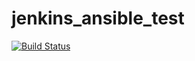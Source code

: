 # jenkins_ansible_test
[![Build Status](http://guihon.cm:8080/buildStatus/icon?job=learn1)](http://guihon.cm:8080/job/learn1/)
